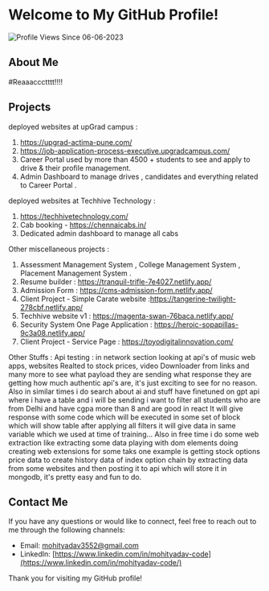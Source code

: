 # Welcome to My GitHub Profile!
![Profile Views Since 06-06-2023](https://komarev.com/ghpvc/?username=Mohityadav-code&label=Profile+Views)

## About Me

#Reaaaccctttt!!!!

## Projects 
deployed websites at upGrad campus : 
1. https://upgrad-actima-pune.com/
2. https://job-application-process-executive.upgradcampus.com/
3. Career Portal used by more than 4500 + students to see and apply to drive & their profile management.
4. Admin Dashboard to manage drives , candidates and everything related to Career Portal .

deployed websites at Techhive Technology : 
1. https://techhivetechnology.com/
2. Cab booking - https://chennaicabs.in/
3. Dedicated admin dashboard to manage all cabs 

Other miscellaneous projects :
1. Assessment Management System , College Management System , Placement Management System . 
2. Resume builder : https://tranquil-trifle-7e4027.netlify.app/
3. Admission Form : https://cms-admission-form.netlify.app/
4. Client Project - Simple Carate website :https://tangerine-twilight-278cbf.netlify.app/
5. Techhive website v1 :  https://magenta-swan-76baca.netlify.app/
6. Security System One Page Application : https://heroic-sopapillas-9c3a08.netlify.app/
7. Client Project - Service Page : https://toyodigitalinnovation.com/

 
Other Stuffs : 
Api testing : in network section looking at api's of music web apps, websites Realted to stock prices, video Downloader from links and many more to see 
what payload they are sending what response they are getting how much authentic api's are, it's just exciting to see for no reason.
Also in similar times i do search about ai and stuff have finetuned on gpt api where i have a table and i will be sending i want to filter all students who are from Delhi and have cgpa more than 8 and are good in react
It will give response with some code which will be executed in some set of block which will show table after applying all filters it will give data in same variable which we used at time of training...
Also in free time i do some web extraction like extracting some data playing with dom elements doing creating web extensions for some taks one example is getting stock options price data to create history data of index option chain by extracting data from some websites and then posting it to api which will store it in mongodb, it's pretty easy and fun to do.

## Contact Me

If you have any questions or would like to connect, feel free to reach out to me through the following channels:

- Email: [mohityadav3552@gmail.com](mailto:mohityadav3552@gmail.com)
- LinkedIn: [https://www.linkedin.com/in/mohityadav-code](https://www.linkedin.com/in/mohityadav-code/)

Thank you for visiting my GitHub profile!
